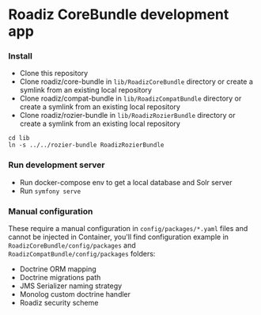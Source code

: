 # Roadiz CoreBundle development app

### Install

- Clone this repository
- Clone roadiz/core-bundle in `lib/RoadizCoreBundle` directory or create a symlink from an existing local repository
- Clone roadiz/compat-bundle in `lib/RoadizCompatBundle` directory or create a symlink from an existing local repository
- Clone roadiz/rozier-bundle in `lib/RoadizRozierBundle` directory or create a symlink from an existing local repository

```shell
cd lib
ln -s ../../rozier-bundle RoadizRozierBundle
```

### Run development server

- Run docker-compose env to get a local database and Solr server
- Run `symfony serve`

### Manual configuration

These require a manual configuration in `config/packages/*.yaml` files and cannot be injected in Container, 
you'll find configuration example in `RoadizCoreBundle/config/packages` and `RoadizCompatBundle/config/packages` folders:

- Doctrine ORM mapping
- Doctrine migrations path
- JMS Serializer naming strategy
- Monolog custom doctrine handler
- Roadiz security scheme
